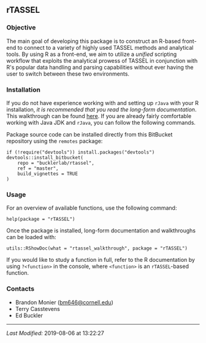 ## rTASSEL

### Objective
The main goal of developing this package is to construct an R-based front-end
to connect to a variety of highly used TASSEL methods and analytical tools.
By using R as a front-end, we aim to utilize a *unified* scripting workflow that
exploits the analytical prowess of TASSEL in conjunction with R's popular
data handling and parsing capabilities without ever having the user to switch
between these two environments.

### Installation
If you do not have experience working with and setting up `rJava` with your
R installation, *it is recommended that you read the long-form documentation*.
This walkthrough can be found [here](https://bitbucket.org/bucklerlab/rtassel/wiki/Home).
If you are already fairly comfortable working with Java JDK and `rJava`, you
can follow the following commands.

Package source code can be installed directly from this BitBucket repository
using the `remotes` package:

```
if (!require("devtools")) install.packages("devtools")
devtools::install_bitbucket(
    repo = "bucklerlab/rtassel",
    ref = "master",
    build_vignettes = TRUE
)
```

### Usage
For an overview of available functions, use the following command:

```
help(package = "rTASSEL")
```

Once the package is installed, long-form documentation and walkthroughs can
be loaded with:

```
utils::RShowDoc(what = "rtassel_walkthrough", package = "rTASSEL")
```


If you would like to study a function in full, refer to the R documentation
by using `?<function>` in the console, where `<function>` is an
`rTASSEL`-based function.

### Contacts
* Brandon Monier (bm646@cornell.edu)
* Terry Casstevens
* Ed Buckler

- - -
*Last Modified:*  2019-08-06 at 13:22:27
